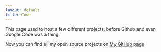 ```yaml
---
layout: default
title: Code 
---
```


This page used to host a few different projects, before Github and even
Google Code was a thing.

Now you can find all my open source projects on [My GitHub page][1]


[1]: https://github.com/evert/ "Evert's GitHub Profile"
